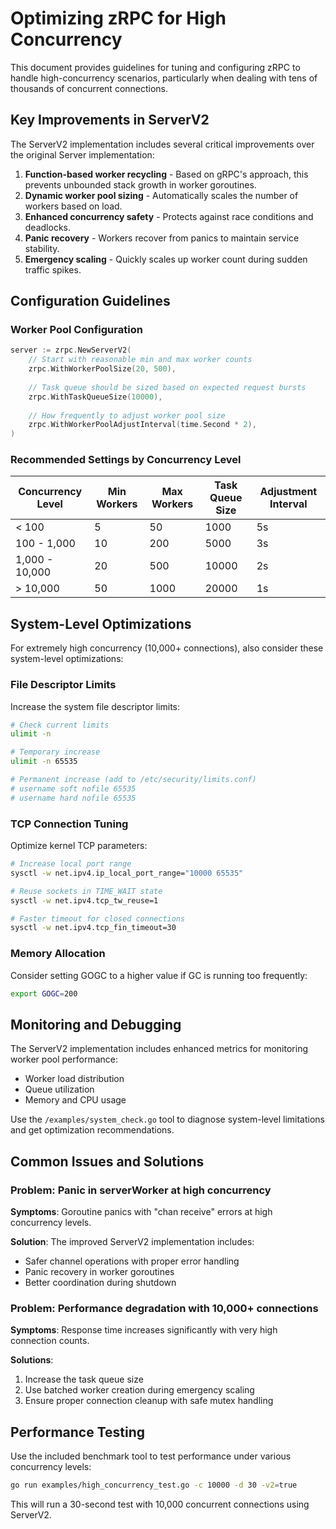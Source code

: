 # Optimizing zRPC for High Concurrency

This document provides guidelines for tuning and configuring zRPC to handle high-concurrency scenarios, particularly when dealing with tens of thousands of concurrent connections.

## Key Improvements in ServerV2

The ServerV2 implementation includes several critical improvements over the original Server implementation:

1. **Function-based worker recycling** - Based on gRPC's approach, this prevents unbounded stack growth in worker goroutines.
2. **Dynamic worker pool sizing** - Automatically scales the number of workers based on load.
3. **Enhanced concurrency safety** - Protects against race conditions and deadlocks.
4. **Panic recovery** - Workers recover from panics to maintain service stability.
5. **Emergency scaling** - Quickly scales up worker count during sudden traffic spikes.

## Configuration Guidelines

### Worker Pool Configuration

```go
server := zrpc.NewServerV2(
    // Start with reasonable min and max worker counts
    zrpc.WithWorkerPoolSize(20, 500),
    
    // Task queue should be sized based on expected request bursts
    zrpc.WithTaskQueueSize(10000),
    
    // How frequently to adjust worker pool size
    zrpc.WithWorkerPoolAdjustInterval(time.Second * 2),
)
```

### Recommended Settings by Concurrency Level

| Concurrency Level | Min Workers | Max Workers | Task Queue Size | Adjustment Interval |
|-------------------|-------------|-------------|-----------------|---------------------|
| < 100             | 5           | 50          | 1000            | 5s                  |
| 100 - 1,000       | 10          | 200         | 5000            | 3s                  |
| 1,000 - 10,000    | 20          | 500         | 10000           | 2s                  |
| > 10,000          | 50          | 1000        | 20000           | 1s                  |

## System-Level Optimizations

For extremely high concurrency (10,000+ connections), also consider these system-level optimizations:

### File Descriptor Limits

Increase the system file descriptor limits:

```sh
# Check current limits
ulimit -n

# Temporary increase
ulimit -n 65535

# Permanent increase (add to /etc/security/limits.conf)
# username soft nofile 65535
# username hard nofile 65535
```

### TCP Connection Tuning

Optimize kernel TCP parameters:

```sh
# Increase local port range
sysctl -w net.ipv4.ip_local_port_range="10000 65535"

# Reuse sockets in TIME_WAIT state
sysctl -w net.ipv4.tcp_tw_reuse=1

# Faster timeout for closed connections
sysctl -w net.ipv4.tcp_fin_timeout=30
```

### Memory Allocation

Consider setting GOGC to a higher value if GC is running too frequently:

```sh
export GOGC=200
```

## Monitoring and Debugging

The ServerV2 implementation includes enhanced metrics for monitoring worker pool performance:

- Worker load distribution
- Queue utilization
- Memory and CPU usage

Use the `/examples/system_check.go` tool to diagnose system-level limitations and get optimization recommendations.

## Common Issues and Solutions

### Problem: Panic in serverWorker at high concurrency

**Symptoms**: Goroutine panics with "chan receive" errors at high concurrency levels.

**Solution**: The improved ServerV2 implementation includes:
- Safer channel operations with proper error handling
- Panic recovery in worker goroutines
- Better coordination during shutdown

### Problem: Performance degradation with 10,000+ connections

**Symptoms**: Response time increases significantly with very high connection counts.

**Solutions**:
1. Increase the task queue size
2. Use batched worker creation during emergency scaling
3. Ensure proper connection cleanup with safe mutex handling

## Performance Testing

Use the included benchmark tool to test performance under various concurrency levels:

```sh
go run examples/high_concurrency_test.go -c 10000 -d 30 -v2=true
```

This will run a 30-second test with 10,000 concurrent connections using ServerV2.

